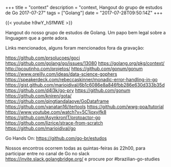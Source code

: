 +++
title = "context"
description = "context, Hangout do grupo de estudos de Go 2017-07-27"
tags = ["Golang"]
date = "2017-07-28T09:50:14Z"
+++

{{< youtube h9wY_hSfMWE >}}

Hangout do nosso grupo de estudos de Golang.
Um papo bem legal sobre a linguagem que a gente adora.

Links mencionados, alguns foram mencionados fora da gravação:

https://github.com/prsolucoes/goci
https://github.com/golang/go/issues/13080
https://golang.org/pkg/context/
http://pcoutinho.com/projetos/
https://github.com/gonum/gonum
https://www.oreilly.com/ideas/data-science-gophers
https://speakerdeck.com/rebeccaskinner/monadic-error-handling-in-go
https://gist.github.com/marioidival/6b1c6086e8a846fbb286e630d333b35d
https://github.com/d4l3k/go-pry
https://github.com/gonum
https://github.com/kniren/gota/
https://github.com/qingtiandalaoye/GoDataframe
https://github.com/yanatan16/itertools
https://github.com/wwg-poa/tutorial
https://www.youtube.com/watch?v=5C1joxyjfk8
https://github.com/AsynkronIT/protoactor-go
https://github.com/lizrice/strace-from-scratch
https://github.com/marioidival/go

Go Hands On:
https://github.com/go-br/estudos

Nossos encontros ocorrem todas as quintas-feiras ás 22h00, para participar entre no canal de Go no slack https://invite.slack.golangbridge.org/ e procure por #brazilian-go-studies